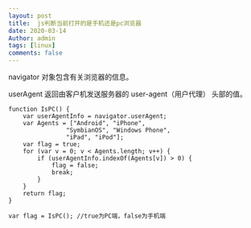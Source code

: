 ```yaml
---
layout: post
title:  js判断当前打开的是手机还是pc浏览器
date: 2020-03-14
Author: admin
tags: [linux]
comments: false
---
```

navigator 对象包含有关浏览器的信息。

userAgent 返回由客户机发送服务器的 user-agent（用户代理） 头部的值。
```
function IsPC() {
    var userAgentInfo = navigator.userAgent;
    var Agents = ["Android", "iPhone",
                "SymbianOS", "Windows Phone",
                "iPad", "iPod"];
    var flag = true;
    for (var v = 0; v < Agents.length; v++) {
        if (userAgentInfo.indexOf(Agents[v]) > 0) {
            flag = false;
            break;
        }
    }
    return flag;
}
 
var flag = IsPC(); //true为PC端，false为手机端
```
